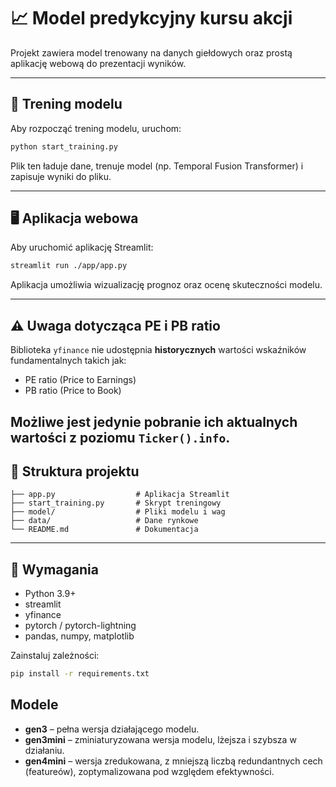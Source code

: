 # 📈 Model predykcyjny kursu akcji

Projekt zawiera model trenowany na danych giełdowych oraz prostą aplikację webową do prezentacji wyników.

---

## 🚀 Trening modelu

Aby rozpocząć trening modelu, uruchom:

```bash
python start_training.py
```

Plik ten ładuje dane, trenuje model (np. Temporal Fusion Transformer) i zapisuje wyniki do pliku.

---

## 🖥️ Aplikacja webowa

Aby uruchomić aplikację Streamlit:

```bash
streamlit run ./app/app.py
```

Aplikacja umożliwia wizualizację prognoz oraz ocenę skuteczności modelu.

---

## ⚠️ Uwaga dotycząca PE i PB ratio

Biblioteka `yfinance` nie udostępnia **historycznych** wartości wskaźników fundamentalnych takich jak:

* PE ratio (Price to Earnings)
* PB ratio (Price to Book)

Możliwe jest jedynie pobranie ich **aktualnych wartości** z poziomu `Ticker().info`. 
---

## 📁 Struktura projektu

```
├── app.py                  # Aplikacja Streamlit
├── start_training.py       # Skrypt treningowy
├── model/                  # Pliki modelu i wag
├── data/                   # Dane rynkowe
└── README.md               # Dokumentacja
```

---

## 📌 Wymagania

* Python 3.9+
* streamlit
* yfinance
* pytorch / pytorch-lightning
* pandas, numpy, matplotlib

Zainstaluj zależności:

```bash
pip install -r requirements.txt
```


## Modele

- **gen3** – pełna wersja działającego modelu.
- **gen3mini** – zminiaturyzowana wersja modelu, lżejsza i szybsza w działaniu.
- **gen4mini** – wersja zredukowana, z mniejszą liczbą redundantnych cech (featureów), zoptymalizowana pod względem efektywności.
